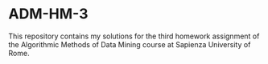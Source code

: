 # ADM-HM-3
This repository contains my solutions for the third homework assignment of the Algorithmic Methods of Data Mining course at Sapienza University of Rome.
